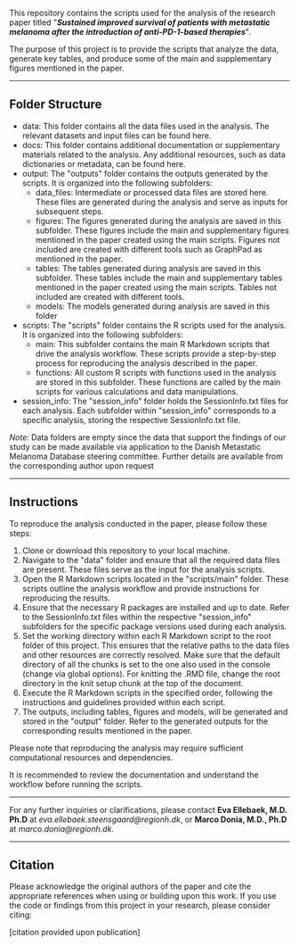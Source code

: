 This repository contains the scripts used for the analysis of the research paper titled "___Sustained improved survival of patients with metastatic melanoma after the introduction of anti-PD-1-based therapies___". 

The purpose of this project is to provide the scripts that analyze the data, generate key tables, and produce some of the main and supplementary figures mentioned in the paper.

- - - -

## **Folder Structure** ##

* data: This folder contains all the data files used in the analysis. The relevant datasets and input files can be found here.
* docs: This folder contains additional documentation or supplementary materials related to the analysis. Any additional resources, such as data dictionaries or metadata, can be found here.
* output: The "outputs" folder contains the outputs generated by the scripts. It is organized into the following subfolders:
	* data_files: Intermediate or processed data files are stored here. These files are generated during the analysis and serve as inputs for subsequent steps.
	* figures: The figures generated during the analysis are saved in this subfolder. These figures include the main and supplementary figures mentioned in the paper created using the main scripts. Figures not included are created with different tools such as GraphPad as mentioned in the paper.
	* tables: The tables generated during analysis are saved in this subfolder. These tables include the main and supplementary tables mentioned in the paper created using the main scripts. Tables not included are created with different tools.
	* models: The models generated during analysis are saved in this folder
* scripts: The "scripts" folder contains the R scripts used for the analysis. It is organized into the following subfolders:
	* main: This subfolder contains the main R Markdown scripts that drive the analysis workflow. These scripts provide a step-by-step process for reproducing the analysis described in the paper.
	* functions: All custom R scripts with functions used in the analysis are stored in this subfolder. These functions are called by the main scripts for various calculations and data manipulations.
* session_info: The "session_info" folder holds the SessionInfo.txt files for each analysis. Each subfolder within "session_info" corresponds to a specific analysis, storing the respective SessionInfo.txt file.

*Note*: Data folders are empty since the data that support the findings of our study can be made available via application to the Danish Metastatic Melanoma Database steering committee. Further details are available from the corresponding author upon request

- - - -

## **Instructions** ##

To reproduce the analysis conducted in the paper, please follow these steps:
1.	Clone or download this repository to your local machine.
2.	Navigate to the "data" folder and ensure that all the required data files are present. These files serve as the input for the analysis scripts.
3.	Open the R Markdown scripts located in the "scripts/main" folder. These scripts outline the analysis workflow and provide instructions for reproducing the results.
4.	Ensure that the necessary R packages are installed and up to date. Refer to the SessionInfo.txt files within the respective "session_info" subfolders for the specific package versions used during each analysis.
5.	Set the working directory within each R Markdown script to the root folder of this project. This ensures that the relative paths to the data files and other resources are correctly resolved. Make sure that the default directory of all the chunks is set to the one also used in the console (change via global options). For knitting the .RMD file, change the root directory in the knit setup chunk at the top of the document.
6.	Execute the R Markdown scripts in the specified order, following the instructions and guidelines provided within each script.
7.	The outputs, including tables, figures and models, will be generated and stored in the "output" folder. Refer to the generated outputs for the corresponding results mentioned in the paper.

Please note that reproducing the analysis may require sufficient computational resources and dependencies. 

It is recommended to review the documentation and understand the workflow before running the scripts.

- - - -
For any further inquiries or clarifications, please contact **Eva Ellebaek, M.D. Ph.D** at _eva.ellebaek.steensgaard@regionh.dk_, or **Marco Donia, M.D., Ph.D** at _marco.donia@regionh.dk_.
- - - -

## **Citation**  ##
Please acknowledge the original authors of the paper and cite the appropriate references when using or building upon this work.
If you use the code or findings from this project in your research, please consider citing:

[citation provided upon publication]

